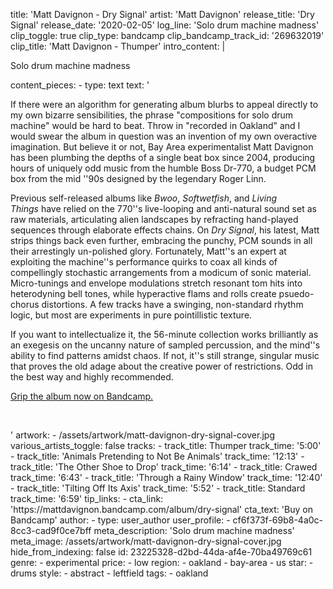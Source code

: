 title: 'Matt Davignon - Dry Signal'
artist: 'Matt Davignon'
release_title: 'Dry Signal'
release_date: '2020-02-05'
log_line: 'Solo drum machine madness'
clip_toggle: true
clip_type: bandcamp
clip_bandcamp_track_id: '269632019'
clip_title: 'Matt Davignon - Thumper'
intro_content: |
  <p>Solo drum machine madness
  </p>
content_pieces:
  -
    type: text
    text: '<p>If there were an algorithm for generating album blurbs to appeal directly to my own bizarre sensibilities, the phrase "compositions for solo drum machine" would be hard to beat. Throw in "recorded in Oakland" and I would swear the album in question was an invention of my own overactive imagination. But believe it or not, Bay Area experimentalist Matt Davignon has been plumbing the depths of a single beat box since 2004, producing hours of uniquely odd music from the humble Boss Dr-770, a budget PCM box from the mid ''90s designed by the legendary Roger Linn.&nbsp;&nbsp;</p><p>Previous self-released albums like <i>Bwoo</i>, <i>Softwetfish</i>, and <i>Living Things</i>&nbsp;have relied on the 770''s live-looping and anti-natural sound set as raw materials, articulating alien landscapes by refracting hand-played sequences through elaborate effects chains. On <i>Dry Signal</i>, his latest, Matt strips things back even further, embracing the punchy, PCM sounds in all their arrestingly un-polished glory. Fortunately, Matt''s an expert at exploiting the machine''s performance quirks to coax all kinds of compellingly stochastic arrangements from a modicum of sonic material. Micro-tunings and envelope modulations stretch resonant tom hits into heterodyning bell tones, while hyperactive flams and rolls create psuedo-chorus distortions. A few tracks have a swinging, non-standard rhythm logic, but most are experiments in pure pointillistic texture.&nbsp;</p><p>If you want to intellectualize it, the 56-minute collection works brilliantly as an exegesis on the uncanny nature of sampled percussion, and the mind''s ability to find patterns amidst chaos. If not, it''s still strange, singular music that proves the old adage about the creative power of restrictions. Odd in the best way and highly recommended.</p><p><a href="https://mattdavignon.bandcamp.com/album/dry-signal" target="_blank">Grip the album now on Bandcamp.</a>&nbsp;</p><p><br></p>'
artwork:
  - /assets/artwork/matt-davignon-dry-signal-cover.jpg
various_artists_toggle: false
tracks:
  -
    track_title: Thumper
    track_time: '5:00'
  -
    track_title: 'Animals Pretending to Not Be Animals'
    track_time: '12:13'
  -
    track_title: 'The Other Shoe to Drop'
    track_time: '6:14'
  -
    track_title: Crawed
    track_time: '6:43'
  -
    track_title: 'Through a Rainy Window'
    track_time: '12:40'
  -
    track_title: 'Tilting Off Its Axis'
    track_time: '5:52'
  -
    track_title: Standard
    track_time: '6:59'
tip_links:
  -
    cta_link: 'https://mattdavignon.bandcamp.com/album/dry-signal'
    cta_text: 'Buy on Bandcamp'
author:
  -
    type: user_author
    user_profile:
      - cf6f373f-69b8-4a0c-8cc3-cad9f0ce7bff
meta_description: 'Solo drum machine madness'
meta_image: /assets/artwork/matt-davignon-dry-signal-cover.jpg
hide_from_indexing: false
id: 23225328-d2bd-44da-af4e-70ba49769c61
genre:
  - experimental
price:
  - low
region:
  - oakland
  - bay-area
  - us
star:
  - drums
style:
  - abstract
  - leftfield
tags:
  - oakland
